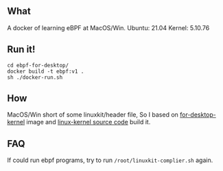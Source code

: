## What
A docker of learning eBPF at MacOS/Win.
Ubuntu: 21.04
Kernel: 5.10.76

## Run it!
```
cd ebpf-for-desktop/
docker build -t ebpf:v1 .
sh ./docker-run.sh
```

## How
MacOS/Win short of some linuxkit/header file, So I based on 
[for-desktop-kernel](https://hub.docker.com/r/docker/for-desktop-kernel) image
and [linux-kernel source code](https://mirrors.aliyun.com/linux-kernel/v5.x/linux-5.10.76.tar.gz)  build it.


## FAQ
If could run ebpf programs, try to run `/root/linuxkit-complier.sh` again.
